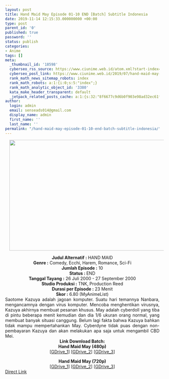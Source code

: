 ```yaml
---
layout: post
title: Hand Maid May Episode 01-10 END [Batch] Subtitle Indonesia
date: 2019-11-14 12:15:33.000000000 +00:00
type: post
parent_id: '0'
published: true
password: ''
status: publish
categories:
- Anime
tags: []
meta:
  _thumbnail_id: '18598'
  cyberseo_rss_source: https://www.ciunime.web.id/atom.xml?start-index=1951&max-results=150
  cyberseo_post_link: https://www.ciunime.web.id/2019/07/hand-maid-may-episode-01-10-end-batch.html
  rank_math_news_sitemap_robots: index
  rank_math_robots: a:1:{i:0;s:5:"index";}
  rank_math_analytic_object_id: '3380'
  kata_make_header_transparent: default
  _jetpack_related_posts_cache: a:1:{s:32:"8f6677c9d6b0f903e98ad32ec61f8deb";a:2:{s:7:"expires";i:1652551463;s:7:"payload";a:0:{}}}
author:
  login: admin
  email: senseads014@gmail.com
  display_name: admin
  first_name: ''
  last_name: ''
permalink: "/hand-maid-may-episode-01-10-end-batch-subtitle-indonesia/"
---
```

<div class="separator" style="clear: both; text-align: center;"><a href="https://1.bp.blogspot.com/-o6quPWXLnTQ/XRsfFTXOrWI/AAAAAAAAaoc/9A66uAnHXYgHVPPNmVp0SMvabLJRHyFqwCLcBGAs/s1600/Hand%2BMaid%2BMay.jpg" imageanchor="1" style="margin-left: 1em; margin-right: 1em;"><img border="0" data-original-height="720" data-original-width="1280" height="360" src="{{ site.baseurl }}/assets/2019/11/Hand%2BMaid%2BMay.jpg" width="640" /></a></div>
<p>
<div style="text-align: center;"><b>Judul</b><b><b> Alternatif</b> :</b> HAND MAID</div>
<div style="text-align: center;"><b><b>Genre :</b></b> Comedy, Ecchi, Harem, Romance, Sci-Fi</div>
<div style="text-align: center;"><b>Jumlah Episode :</b> 10<br /><b>Status :&nbsp;</b>END<br /><b>Tanggal Tayang :</b> 26 Juli 2000 - 27 September 2000<br /><b>Studio Produksi :</b> TNK, Production Reed<br /><b>Durasi per Episode :</b> 23 Menit</div>
<div style="text-align: center;"><b>Skor :</b> 6.80 (MyAnimeList)</div>
<div style="text-align: center;"></div>
<div style="text-align: justify;">Saotome Kazuya adalah jagoan komputer. Suatu hari temannya Nanbara, mengancamnya dengan virus komputer. Mencoba menghentikan virusnya, Kazuya akhirnya membuat pesanan khusus. May adalah cyberdoll yang tiba di pintu beberapa menit kemudian dan dia 1/6 ukuran orang normal, yang membuat banyak situasi canggung. Belum lagi fakta bahwa Kazuya bahkan tidak mampu mempertahankan May. Cyberdyne tidak puas dengan non-pembayaran Kazuya dan akan melakukan apa saja untuk mengambil CBD Mei.</div>
<div style="text-align: justify;"></div>
<div style="text-align: justify;"></div>
<div style="text-align: center;"><b>Link Download Batch:</b></div>
<div style="text-align: center;"><b>Hand Maid May (480p)</b></div>
<div style="text-align: center;">[<a href="https://drive.google.com/uc?export=download&amp;id=1cbgq0R7T0FdV_AZQJffHmFF2qSVDJZGA" target="_blank" rel="noopener">GDrive_1</a>] [<a href="https://drive.google.com/uc?export=download&amp;id=1524HHOzz1lf6AmpbwOUz8WBP4Qwqgm8x" target="_blank" rel="noopener">GDrive_2</a>] [<a href="https://drive.google.com/uc?id=1rkTKKou90wvu18WBSIvtJGTAyS0a-91f" target="_blank" rel="noopener">GDrive_3</a>]</p>
<div style="text-align: center;"><b>Hand Maid May (720p)</b></div>
<div style="text-align: center;">[<a href="https://drive.google.com/uc?export=download&amp;id=1lOwYyjVFzCjbXfxPXPAJhg--ATM_4sPK" target="_blank" rel="noopener">GDrive_1</a>] [<a href="https://drive.google.com/uc?export=download&amp;id=1EKiyT-p5JwTwo_ofm1RcSu9YooyomOcd" target="_blank" rel="noopener">GDrive_2</a>] [<a href="https://drive.google.com/uc?id=1eMIPIo2VZaAJlXgV4Jh4fEuwVZSajlKZ" target="_blank" rel="noopener">GDrive_3</a>]</div>
</div>
<link rel="stylesheet" href="https://cdnjs.cloudflare.com/ajax/libs/font-awesome/4.7.0/css/font-awesome.min.css" />
<div class="divbtn"> <a href="https://handymansurrender.com/fihup8buzv?key=94550f7ce39444073321dde3b8782f97" class="btn"><i class="fa fa-download"></i> Direct Link</a> </div>
